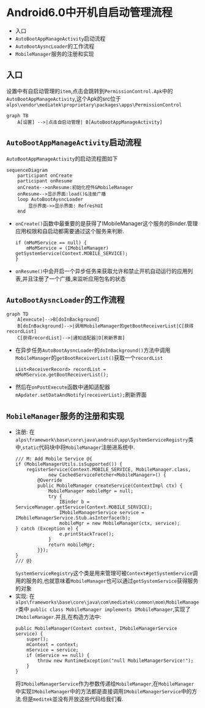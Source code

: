 # Android6.0中开机自启动管理流程
- 入口
- `AutoBootAppManageActivity`启动流程
- `AutoBootAysncLoader`的工作流程
- `MobileManager`服务的注册和实现

## 入口
设置中有自启动管理的`item`,点击会跳转到`PermissionControl.Apk`中的`AutoBootAppManageActivity`,这个Apk的src位于`alps\vendor\mediatek\proprietary\packages\apps\PermissionControl`
```
graph TB
    A[设置] -->|点击自启动管理| B[AutoBootAppManageActivity]

```
## `AutoBootAppManageActivity`启动流程
`AutoBootAppManageActivity`的启动流程图如下
```
sequenceDiagram
    participant onCreate
    participant onResume
    onCreate-->onResume:初始化控件&MobileManager
    onResume-->显示界面:load()&注册广播
    loop AutoBootAysncLoader
        显示界面->>显示界面: RefreshUI
    end
```
- `onCreate()`函数中最重要的是获得了IMobileManager这个服务的Binder.管理应用权限和自启动都需要通过这个服务来判断.

    ```
    if (mMoMService == null) {
        mMoMService = (IMobileManager) getSystemService(Context.MOBILE_SERVICE);
    }
    ```
- `onResume()`中会开启一个异步任务来获取允许和禁止开机自动运行的应用列表,并且注册了一个广播,来监听应用包名的状态

## `AutoBootAysncLoader`的工作流程
```
graph TD
    A[execute]-->B[doInBackground]
    B[doInBackground]-->|调用MobileManager的getBootReceiverList|C[获得recordList]
    C[获得recordList]-->|通知适配器|D[刷新界面]
```
- 在异步任务`AutoBootAysncLoader`的`doInBackground()`方法中调用`MobileManager`的`getBootReceiverList()`获取一个`recordList`
    ```
    List<ReceiverRecord> recordList = mMoMService.getBootReceiverList();
    ```
- 然后在`onPostExecute`函数中通知适配器`mApdater.setDataAndNotify(receiverList);`刷新界面

## `MobileManager`服务的注册和实现
- 注册:
  在`alps\framework\base\core\java\android\app\SystemServiceRegistry`类中,`static`代码块中将`MobileManager`注册进系统中.
    ```
    /// M: Add Mobile Service @{
    if (MobileManagerUtils.isSupported()) {
        registerService(Context.MOBILE_SERVICE, MobileManager.class,
                new CachedServiceFetcher<MobileManager>() {
            @Override
            public MobileManager createService(ContextImpl ctx) {
                MobileManager mobileMgr = null;
                try {
                    IBinder b = ServiceManager.getService(Context.MOBILE_SERVICE);
                    IMobileManagerService service = IMobileManagerService.Stub.asInterface(b);
                    mobileMgr = new MobileManager(ctx, service);                    } catch (Exception e) {
                    e.printStackTrace();
                }
                return mobileMgr;
            }});
    }
    /// @}
    ```
    `SystemServiceRegistry`这个类是用来管理可被`Context#getSystemService`调用的服务的,也就意味着`MobileManager`也可以通过`getSystemService`获得服务的对象
- 实现:
    在`alps\frameworks\base\core\java\com\mediatek\common\mom\MobileManager`类中
    `public class MobileManager implements IMobileManager`,实现了`IMobileManager`.并且,在构造方法中:
    ```
    public MobileManager(Context context, IMobileManagerService service) {
        super();
        mContext = context;
        mService = service;
        if (mService == null) {
            throw new RuntimeException("null MobileManagerService!");
        }
    }
    ```
    将`IMobileManagerService`作为参数传递给`MobileManager`,在`MobileManager`中实现`IMobileManager`中的方法都是直接调用`IMobileManagerService`中的方法.但是`meditek`並没有开放这些代码给我们看.
    
    

